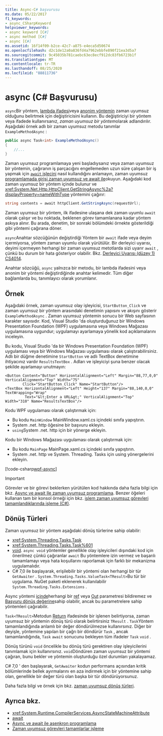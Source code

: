 ```yaml
---
title: Async-C# başvurusu
ms.date: 05/22/2017
f1_keywords:
- async_CSharpKeyword
helpviewer_keywords:
- async keyword [C#]
- async method [C#]
- async [C#]
ms.assetid: 16f14f09-b2ce-42c7-a875-e4eca5d50674
ms.openlocfilehash: d2c1de12a0a836fd4a7962ebbfe890f21ea3d5a7
ms.sourcegitcommit: 9c45035b781caebc63ec8ecf912dc83fb6723b1f
ms.translationtype: MT
ms.contentlocale: tr-TR
ms.lasthandoff: 08/25/2020
ms.locfileid: "88811736"
---
```

# <a name="async-c-reference"></a>async (C# Başvurusu)

`async`Bir yöntem, [lambda ifadesi](../operators/lambda-expressions.md)veya [anonim yöntemin](../operators/delegate-operator.md) zaman uyumsuz olduğunu belirtmek için değiştiricisini kullanın. Bu değiştiriciyi bir yöntem veya ifadede kullanırsanız, *zaman uyumsuz bir yöntem*olarak adlandırılır. Aşağıdaki örnek adlı bir zaman uyumsuz metodu tanımlar `ExampleMethodAsync` :

```csharp
public async Task<int> ExampleMethodAsync()
{
    //...
}
```

Zaman uyumsuz programlamaya yeni başladıysanız veya zaman uyumsuz bir yöntemin, çağıranın iş parçacığını engellemeden uzun süre çalışan bir iş yapmak için [ `await` işlecini](../operators/await.md) nasıl kullandığını anlamayın, zaman uyumsuz [programlamada girişi zaman uyumsuz ve await ile](../../programming-guide/concepts/async/index.md)okuyun. Aşağıdaki kod zaman uyumsuz bir yöntem içinde bulunur ve <xref:System.Net.Http.HttpClient.GetStringAsync%2a?displayProperty=nameWithType> yöntemini çağırır:

```csharp
string contents = await httpClient.GetStringAsync(requestUrl);
```

Zaman uyumsuz bir yöntem, ilk ifadesine ulaşana dek zaman uyumlu `await` olarak çalışır ve bu noktada, beklenen görev tamamlanana kadar yöntem askıya alınır. Bu arada, denetim, bir sonraki bölümdeki örnekte gösterildiği gibi yöntemi çağırana döner.

`async`Anahtar sözcüğünün değiştirdiği Yöntem bir `await` ifade veya deyim içermiyorsa, yöntem zaman uyumlu olarak yürütülür. Bir derleyici uyarısı, deyimi içermeyen herhangi bir zaman uyumsuz metotlarda sizi uyarır `await` , çünkü bu durum bir hata gösteriyor olabilir. Bkz. [Derleyici Uyarısı (düzey 1) CS4014](../compiler-messages/cs4014.md).

 Anahtar sözcüğü, `async` yalnızca bir metodu, bir lambda ifadesini veya anonim bir yöntemi değiştirdiğinde anahtar kelimedir. Tüm diğer bağlamlarda bu, tanımlayıcı olarak yorumlanır.

## <a name="example"></a>Örnek
Aşağıdaki örnek, zaman uyumsuz olay işleyicisi, `StartButton_Click` ve zaman uyumsuz bir yöntem arasındaki denetimin yapısını ve akışını gösterir `ExampleMethodAsync` . Zaman uyumsuz yöntemin sonucu bir Web sayfasının karakter sayısıdır. Kod, Visual Studio 'da oluşturduğunuz bir Windows Presentation Foundation (WPF) uygulamasına veya Windows Mağazası uygulamasına uygundur; uygulamayı ayarlamaya yönelik kod açıklamalarını inceleyin.

Bu kodu, Visual Studio 'da bir Windows Presentation Foundation (WPF) uygulaması veya bir Windows Mağazası uygulaması olarak çalıştırabilirsiniz. Adlı bir düğme denetimine `StartButton` ve adlı TextBox denetimine ihtiyacınız vardır `ResultsTextBox` . Adları ve işleyiciyi şuna benzer olacak şekilde ayarlamayı unutmayın:

```xaml
<Button Content="Button" HorizontalAlignment="Left" Margin="88,77,0,0" VerticalAlignment="Top" Width="75"
        Click="StartButton_Click" Name="StartButton"/>
<TextBox HorizontalAlignment="Left" Height="137" Margin="88,140,0,0" TextWrapping="Wrap"
         Text="&lt;Enter a URL&gt;" VerticalAlignment="Top" Width="310" Name="ResultsTextBox"/>
```

Kodu WPF uygulaması olarak çalıştırmak için:

- Bu kodu `MainWindow` MainWindow.xaml.cs içindeki sınıfa yapıştırın.
- System .net. http öğesine bir başvuru ekleyin.
- `using`System .net. http için bir yönerge ekleyin.

Kodu bir Windows Mağazası uygulaması olarak çalıştırmak için:

- Bu kodu `MainPage` MainPage.xaml.cs içindeki sınıfa yapıştırın.
- System .net. http ve System. Threading. Tasks için using yönergelerini ekleyin.

[!code-csharp[wpf-async](../../../../samples/snippets/csharp/language-reference/keywords/async/wpf/mainwindow.xaml.cs#1)]

> [!IMPORTANT]
> Görevler ve bir görevi beklerken yürütülen kod hakkında daha fazla bilgi için bkz. [Async ve await Ile zaman uyumsuz programlama](../../programming-guide/concepts/async/index.md). Benzer öğeleri kullanan tam bir konsol örneği için bkz. [işlem zaman uyumsuz görevleri tamamlandıklarında işleme (C#)](../../programming-guide/concepts/async/start-multiple-async-tasks-and-process-them-as-they-complete.md).

## <a name="return-types"></a>Dönüş Türleri
Zaman uyumsuz bir yöntem aşağıdaki dönüş türlerine sahip olabilir:

- <xref:System.Threading.Tasks.Task>
- <xref:System.Threading.Tasks.Task%601>
- [void](../builtin-types/void.md). `async void` yöntemler genellikle olay işleyicileri dışındaki kod için önerilmez çünkü çağıranlar `await` Bu yöntemlere izin vermez ve başarılı tamamlamayı veya hata koşullarını raporlamak için farklı bir mekanizma uygulamalıdır.
- C# 7,0 ile başlayarak, erişilebilir bir yöntemi olan herhangi bir tür `GetAwaiter` . `System.Threading.Tasks.ValueTask<TResult>`Bu tür bir uygulama. NuGet paketi eklenerek kullanılabilir `System.Threading.Tasks.Extensions` .

Async yöntemi [içinde](./in-parameter-modifier.md)herhangi bir [ref](./ref.md) veya [Out](./out-parameter-modifier.md) parametresi bildiremez ve [Başvuru dönüş değerine](../../programming-guide/classes-and-structs/ref-returns.md)sahip olabilir, ancak bu parametrelere sahip yöntemleri çağırabilir.

`Task<TResult>`Metodun [Return](./return.md) ifadesinde bir işlenen belirtiyorsa, zaman uyumsuz bir yöntemin dönüş türü olarak belirtirsiniz `TResult` . `Task`Yöntem tamamlandığında anlamlı bir değer döndürülmezse kullanırsınız. Diğer bir deyişle, yöntemine yapılan bir çağrı bir döndürür `Task` , ancak tamamlandığında, `Task` `await` sonucunu bekleyen tüm ifadeler `Task` `void` .

Dönüş türünü `void` öncelikle bu dönüş türü gerektiren olay işleyicilerini tanımlamak için kullanırsınız. `void`Döndüren zaman uyumsuz bir yöntemi çağıran, bunu bekler ve yöntemin oluşturduğu özel durumları yakalayamaz.

C# 7,0 ' den başlayarak, `GetAwaiter` kodun performans açısından kritik bölümlerinde bellek ayırmalarını en aza indirmek için bir yöntemine sahip olan, genellikle bir değer türü olan başka bir tür döndürüyorsunuz.

Daha fazla bilgi ve örnek için bkz. [zaman uyumsuz dönüş türleri](../../programming-guide/concepts/async/async-return-types.md).

## <a name="see-also"></a>Ayrıca bkz.

- <xref:System.Runtime.CompilerServices.AsyncStateMachineAttribute>
- [await](../operators/await.md)
- [Async ve await ile asenkron programlama](../../programming-guide/concepts/async/index.md)
- [Zaman uyumsuz görevleri tamamlarlar işleme](../../programming-guide/concepts/async/start-multiple-async-tasks-and-process-them-as-they-complete.md)
